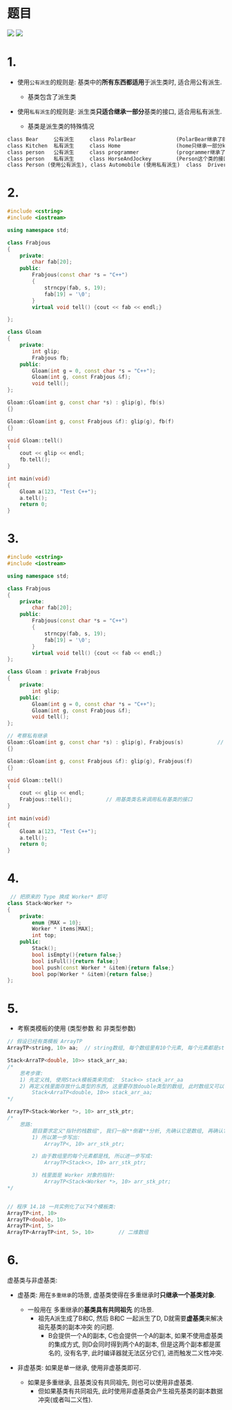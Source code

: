 # 题目
![](第十四章_复习题_images/复习题_1-2.png)
![](第十四章_复习题_images/复习题_3-6.png)



# 1.
- 使用`公有派生`的规则是: 基类中的**所有东西都适用**于派生类时, 适合用公有派生.
  - 基类包含了派生类

- 使用`私有派生`的规则是: 派生类**只适合继承一部分**基类的接口, 适合用私有派生.
  - 基类是派生类的特殊情况

```txt
class Bear     公有派生     class PolarBear             (PolarBear继承了Bear的所有东西)
class Kitchen  私有派生     class Home                  (home只继承一部分kitchen的接口)
class person   公有派生     class programmer            (programmer继承了person的所有东西)
class person   私有派生     class HorseAndJockey        (Person这个类的接口 并不完全适用于 马和驯马师这个派生类)
class Person (使用公有派生), class Automobile (使用私有派生)  class  Driver  (Driver继承了Person的所有东西, 但是只继承了Automobile的一部分接口)
```

# 2.
```cpp
#include <cstring>
#include <iostream>

using namespace std;

class Frabjous
{
    private:
        char fab[20];
    public:
        Frabjous(const char *s = "C++")
        {
            strncpy(fab, s, 19);
            fab[19] = '\0';
        }
        virtual void tell() {cout << fab << endl;}

};

class Gloam
{
    private:
        int glip;
        Frabjous fb;
    public:
        Gloam(int g = 0, const char *s = "C++");
        Gloam(int g, const Frabjous &f);
        void tell();
};

Gloam::Gloam(int g, const char *s) : glip(g), fb(s)
{}

Gloam::Gloam(int g, const Frabjous &f): glip(g), fb(f)
{}

void Gloam::tell()
{
    cout << glip << endl;
    fb.tell();
}

int main(void)
{
    Gloam a(123, "Test C++");
    a.tell();
    return 0;
}
```

# 3.
```cpp
#include <cstring>
#include <iostream>

using namespace std;

class Frabjous
{
    private:
        char fab[20];
    public:
        Frabjous(const char *s = "C++")
        {
            strncpy(fab, s, 19);
            fab[19] = '\0';
        }
        virtual void tell() {cout << fab << endl;}
};

class Gloam : private Frabjous
{
    private:
        int glip;
    public:
        Gloam(int g = 0, const char *s = "C++");
        Gloam(int g, const Frabjous &f);
        void tell();
};

// 考察私有继承
Gloam::Gloam(int g, const char *s) : glip(g), Frabjous(s)           // 1. 必须使用成员初始化列表; 2. 使用基类类名来调用私有基类的构造函数, 从而实现成员初始化
{}

Gloam::Gloam(int g, const Frabjous &f): glip(g), Frabjous(f)
{}

void Gloam::tell()
{
    cout << glip << endl;
    Frabjous::tell();           // 用基类类名来调用私有基类的接口
}

int main(void)
{
    Gloam a(123, "Test C++");
    a.tell();
    return 0;
}
```

# 4.
```cpp
 // 把原来的 Type 换成 Worker* 即可
class Stack<Worker *>
{
    private:
        enum {MAX = 10};
        Worker * items[MAX];
        int top;
    public:
        Stack();
        bool isEmpty(){return false;}
        bool isFull(){return false;}
        bool push(const Worker * &item){return false;}
        bool pop(Worker * &item){return false;}
};
```

# 5.
- 考察类模板的使用 (类型参数 和 非类型参数)
```cpp
// 假设已经有类模板 ArrayTP
ArrayTP<string, 10> aa;  // string数组, 每个数组里有10个元素, 每个元素都是string类型

Stack<ArraTP<double, 10>> stack_arr_aa;       
/*
    思考步骤:
    1) 先定义栈, 使用Stack模板类来完成:  Stack<> stack_arr_aa
    2) 再定义栈里面存放什么类型的东西, 这里要存放double类型的数组, 此时数组又可以使用 ArraTP 这个模板, 故写成: 
        Stack<ArraTP<double, 10>> stack_arr_aa;
*/

ArrayTP<Stack<Worker *>, 10> arr_stk_ptr;
/*
    思路:
        题目要求定义"指针的栈数组", 我们一般**倒着**分析, 先确认它是数组, 再确认它是栈(数组里的每一个元素都是栈), 然后再考虑Worker对象指针属性(栈里面存放的都是 Worker 对象的指针). 
        1) 所以第一步写出:
            ArrayTP<, 10> arr_stk_ptr;

        2) 由于数组里的每个元素都是栈, 所以进一步写成:  
            ArrayTP<Stack<>, 10> arr_stk_ptr;

        3) 栈里面是 Worker 对象的指针:
            ArrayTP<Stack<Worker *>, 10> arr_stk_ptr;
*/


// 程序 14.18 一共实例化了以下4个模板类:
ArrayTP<int, 10> 
ArrayTP<double, 10>
ArrayTP<int, 5>
ArrayTP<ArrayTP<int, 5>, 10>        // 二维数组
```

# 6.
虚基类与非虚基类:
- 虚基类: 用在`多重继承`的场景, 虚基类使得在多重继承时**只继承一个基类对象**.
  - 一般用在 多重继承的**基类具有共同祖先** 的场景.
    - 祖先A派生成了B和C, 然后 B和C 一起派生了D, D就需要**虚基类**来解决 祖先基类的副本冲突 的问题.
      - B会提供一个A的副本, C也会提供一个A的副本, 如果不使用虚基类的集成方式, 则D会同时得到两个A的副本, 但是这两个副本都是匿名的, 没有名字, 此时编译器就无法区分它们, 进而触发二义性冲突.

- 非虚基类: 如果是单一继承, 使用非虚基类即可. 
  - 如果是多重继承, 且基类没有共同祖先, 则也可以使用非虚基类.
    - 但如果基类有共同祖先, 此时使用非虚基类会产生祖先基类的副本数据冲突(或者叫二义性).



